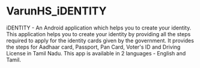 # VarunHS_iDENTITY

iDENTITY - An Android application which helps you to create your identity.
This application helps you to create your identity by providing all the steps required to apply for the identity cards given by the government.
It provides the steps for Aadhaar card, Passport, Pan Card, Voter's ID and Driving License in Tamil Nadu. 
This app is available in 2 languages - English and Tamil.
